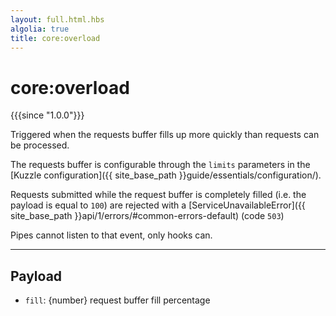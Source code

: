 ```yaml
---
layout: full.html.hbs
algolia: true
title: core:overload
---
```


# core:overload

{{{since "1.0.0"}}}

Triggered when the requests buffer fills up more quickly than requests can be processed.

The requests buffer is configurable through the `limits` parameters in the [Kuzzle configuration]({{ site_base_path }}guide/essentials/configuration/).

Requests submitted while the request buffer is completely filled (i.e. the payload is equal to `100`) are rejected with a [ServiceUnavailableError]({{ site_base_path }}api/1/errors/#common-errors-default) (code `503`)

<div class="alert alert-info">Pipes cannot listen to that event, only hooks can.</div>

---

## Payload

* `fill`: {number} request buffer fill percentage
